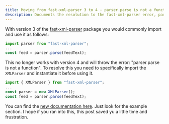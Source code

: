 ```yaml
---
title: Moving from fast-xml-parser 3 to 4 - parser.parse is not a function
description: Documents the resolution to the fast-xml-parser error, parser.parse is not a function
---
```


With version 3 of the [fast-xml-parser](https://www.npmjs.com/package/fast-xml-parser) package you would commonly import and use it as follows:

```js
import parser from "fast-xml-parser";
...
const feed = parser.parse(feedText);
```

This no longer works with version 4 and will throw the error: "parser.parse is not a function". To resolve this you need to specifically import the `XMLParser` and instantiate it before using it.

```js
import { XMLParser } from "fast-xml-parser";
...
const parser = new XMLParser();
const feed = parser.parse(feedText);
```

You can find the [new documentation here](https://github.com/NaturalIntelligence/fast-xml-parser). Just look for the example section. I hope if you ran into this, this post saved yu a little time and frustration.
